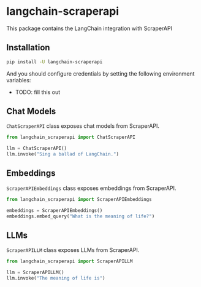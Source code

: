 # langchain-scraperapi

This package contains the LangChain integration with ScraperAPI

## Installation

```bash
pip install -U langchain-scraperapi
```

And you should configure credentials by setting the following environment variables:

* TODO: fill this out

## Chat Models

`ChatScraperAPI` class exposes chat models from ScraperAPI.

```python
from langchain_scraperapi import ChatScraperAPI

llm = ChatScraperAPI()
llm.invoke("Sing a ballad of LangChain.")
```

## Embeddings

`ScraperAPIEmbeddings` class exposes embeddings from ScraperAPI.

```python
from langchain_scraperapi import ScraperAPIEmbeddings

embeddings = ScraperAPIEmbeddings()
embeddings.embed_query("What is the meaning of life?")
```

## LLMs
`ScraperAPILLM` class exposes LLMs from ScraperAPI.

```python
from langchain_scraperapi import ScraperAPILLM

llm = ScraperAPILLM()
llm.invoke("The meaning of life is")
```
